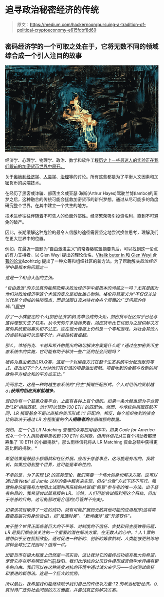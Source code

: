 # 追寻政治秘密经济的传统

> 原文：<https://medium.com/hackernoon/pursuing-a-tradition-of-political-cryptoeconomy-e615fdbf8d60>

## 密码经济学的一个可取之处在于，它将无数不同的领域综合成一个引人注目的故事

![](img/2b624477f6a2eda17770b66e9a3a4f42.png)

经济学、心理学、物理学、政治、数学和软件工程[历史上一些最迷人的实验正在我们眼前的加密货币世界中展开。](https://hackernoon.com/tagged/engineering)

关于[奥地利经济学](https://www.tokendaily.co/blog/a-primer-on-austrian-economics)、[人类学](http://unenumerated.blogspot.com/2017/03/collecting-metal-inner-and-outer-worlds.html)、[治理](https://www.tokendaily.co/blog/governance-age-old-problem-in-a-new-tech-era)等的讨论。所有这些都是为了平衡人文因素和加密货币的尖端技术。

在经历了黑客或诈骗、部落主义或亚瑟·海斯(Arthur Hayes)驾驶兰博(lambo)的噩梦之后，这种融合的传统可能会拯救加密货币的新兴梦想。通过从尽可能多的角度研究整个世界，在其中建立一个共生的地方。

技术进步往往伴随着不可告人的负面外部性。经济繁荣吸引投资名利，直到不可避免的破产。

因此，长期缓解这种危险的最令人信服的途径需要坚定地尝试换位思考，理解我们在更大世界中的位置。

例如，在最近一篇题为“自由激进主义”的常春藤联盟摘要背后，可以找到这一论点的有力支持者。以 Glen Weyl 提出的理论命名，[Vitalik buter in 和 Glen Weyl 合著的论文](https://papers.ssrn.com/sol3/papers.cfm?abstract_id=3243656)&zohitzig 提出了一种众筹和组织社区的新方法。为了帮助解决*政治经济学中最根本的问题之一*

*这是一个相当大胆的主张。*

*“自由激进”的方法真的能帮助解决政治经济学中最根本的问题之一吗？尤其是因为他们对政治经济学这个术语的定义是如此雄心勃勃。格伦将其定义为“不仅仅关注当代某个领域的狭隘观点，而是试图认真对待社会各个层面的广泛问题的传统。”([震中](https://www.youtube.com/watch?v=WicmpkQkWDM))*

*除了一小群坚定的个人(加密经济学家)高举合成的火炬，加密货币社区似乎已经与这种理想失去了联系。从今天的许多指标来看，加密货币比它试图为之提供解决方案的系统更加寡头和不公正。这在很大程度上仍然是一个零和游戏，对社会其他人的当前利益可以忽略不计，并被投机者推翻。*

*那么，维塔利克、韦勒和希齐格提出的确切解决方案是什么呢？通过在加密货币生态系统中的实施，它可能有助于解决一些广泛的社会问题吗？*

*被称为自由激进(LR)众筹，这是一个以编程方式在整个生态系统中分配贡献的等式，提出如下:“个人为对他们有价值的项目做出贡献。项目收到的金额与收到的捐款的平方根之和的平方成正比。”*

*简而言之，这是一种跨越生态系统的“民主”捐赠匹配形式。个人对组织的贡献越小,**获得的相应贡献就越多**。*

*假设你有一个慈善众筹平台，上面有各种上百个组织。如果一条大鲸鱼想为平台赞助“LR”捐赠匹配，他们可以赞助 100 ETH 的匹配池。然而，与传统的捐赠匹配不同，LR 捐赠基金不是以直接的货币形式 1:1 匹配的。相反，每个组织收到的资金比例取决于通过 LR 方程衡量的**个人捐赠者的**总捐赠额的数量。*

*例如，在一个由 LR Matching 管理的众筹应用程序中，如果 Code for America 仅从*一个个人*捐助者那里收到 100 ETH 的捐款，但雨林信托从*三百个捐助者那里筹集了 10 ETH 的小额捐款*，那么雨林信托将从 LR Matching 资金总额中获得更高比例的捐款。*

*希望结果是鼓励小额捐款和社区外展。应用于慈善事业，这可能是有用的。我敢说，如果应用到整个世界，这可能是革命性的。*

*不幸的是，为了实现 LR 的完美理论，我们需要一个伟大的身份解决方案。这可以通过像 Netki 或 Jumio 这样的集中服务来实现，但在“分散”方式下还不可行。强健的身份是强有力地阻止试图利用系统的共谋或“假冒”参与者的唯一方法。出于慈善的目的，我希望尝试简易版的 LR。当然，人们可能会试图利用这个系统，但出于慈善的目的，这可能暂时是合适的(尽管并不完美)。*

*如果该项目取得了一定的成功，就有可能扩展到无数其他可能的应用程序(这将需要更高层次的身份验证)，如“竞选财务”、“新闻媒体”或“开源软件”。*

*由于整个世界正面临着巨大的不平等、对制度的不信任、贪婪和民主侵蚀等问题，LR 是我们都应该关注的一个重要的潜在解决方案。在无数人的心中，1 人 1 票的理想似乎正在摇摇欲坠。通过促进一种新的、创新的筹款机制，人类能够更熟练地照料全球民主花园吗？值得一试。*

*加密货币在很大程度上仍然是一项实验，这让我对它的最终成功抱有极大的希望，尽管它存在所有明显的*当前*缺陷。我们比传统的公司软件模型或官僚学术界拥有更多的自由。我们可以在这种高度对抗的环境中通过试火来学习——实时测试疯狂和激进的新想法。这是一个巨大的优势。*

*所以最后，我希望我们能继续赋予我们自己的传统以力量:T2 的政治秘密经济。认真对待广泛的社会问题的方方面面，并尝试真正的解决方案。*